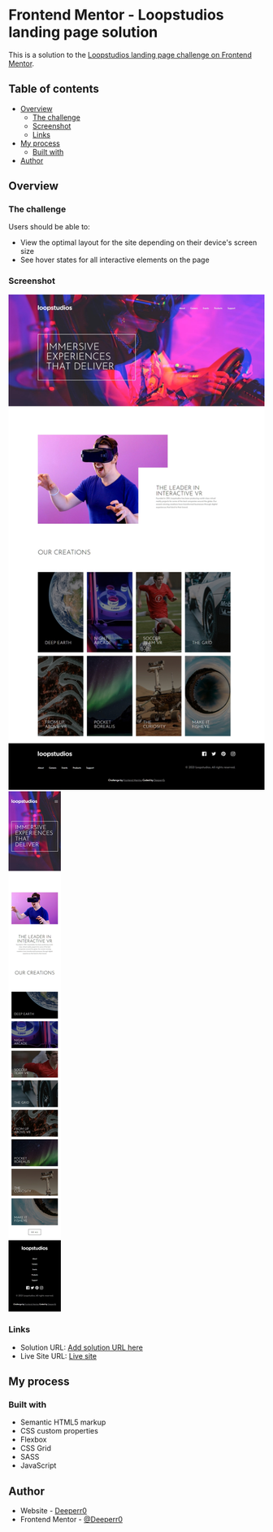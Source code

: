 # Frontend Mentor - Loopstudios landing page solution

This is a solution to the [Loopstudios landing page challenge on Frontend Mentor](https://www.frontendmentor.io/challenges/loopstudios-landing-page-N88J5Onjw).

## Table of contents

- [Overview](#overview)
  - [The challenge](#the-challenge)
  - [Screenshot](#screenshot)
  - [Links](#links)
- [My process](#my-process)
  - [Built with](#built-with)
- [Author](#author)

## Overview

### The challenge

Users should be able to:

- View the optimal layout for the site depending on their device's screen size
- See hover states for all interactive elements on the page

### Screenshot

![Desktop preview](<MacBook Pro-1724967010986.jpeg>)
![Mobile preview](<iPhone 12 Pro-1724967065691.jpeg>)

### Links

- Solution URL: [Add solution URL here](https://your-solution-url.com)
- Live Site URL: [Live site](https://loopstudios-responsive-landing-page.netlify.app)

## My process

### Built with

- Semantic HTML5 markup
- CSS custom properties
- Flexbox
- CSS Grid
- SASS
- JavaScript

## Author

- Website - [Deeperr0](https://github.com/Deeperr0)
- Frontend Mentor - [@Deeperr0](https://www.frontendmentor.io/profile/Deeperr0)
